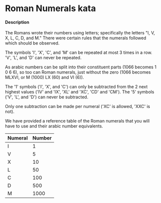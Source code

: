 # Roman Numerals kata

#### Description
The Romans wrote their numbers using letters; specifically the letters "I, V, X, L, C, D, and M." There were certain rules that the numerals followed which should be observed.

The symbols 'I', 'X', 'C', and 'M' can be repeated at most 3 times in a row. 'V', 'L', and 'D' can never be repeated.

As arabic numbers can be split into their constituent parts (1066 becomes 1 0 6 6), so too can Roman numerals, just without the zero (1066 becomes MLXVI, or M (1000) LX (60) and VI (6)).

The '1' symbols ('I', 'X', and 'C') can only be subtracted from the 2 next highest values ('IV' and 'IX', 'XL' and 'XC', 'CD' and 'CM'). The '5' symbols ('V', 'L', and 'D') can never be subtracted.

Only one subtraction can be made per numeral ('XC' is allowed, 'XXC' is not).

We have provided a reference table of the Roman numerals that you will have to use and their arabic number equivalents.

Numeral | Number
--- | ---
I | 1
V | 5
X | 10
L | 50
C | 100
D | 500
M | 1000